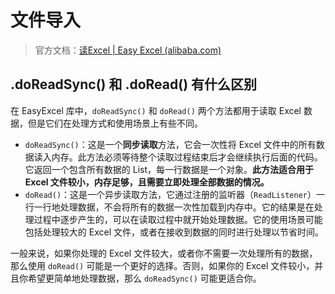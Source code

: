# 文件导入

> 官方文档：[读Excel | Easy Excel (alibaba.com)](https://easyexcel.opensource.alibaba.com/docs/current/quickstart/read)

## .doReadSync() 和 .doRead() 有什么区别

在 EasyExcel 库中，`doReadSync()` 和 `doRead()` 两个方法都用于读取 Excel 数据，但是它们在处理方式和使用场景上有些不同。

- `doReadSync()`：这是一个**同步读取**方法，它会一次性将 Excel 文件中的所有数据读入内存。此方法必须等待整个读取过程结束后才会继续执行后面的代码。它返回一个包含所有数据的 List，每一行数据是一个对象。**此方法适合用于 Excel 文件较小，内存足够，且需要立即处理全部数据的情况。**
- `doRead()`：这是一个异步读取方法，它通过注册的监听器（`ReadListener`）一行一行地处理数据，不会将所有的数据一次性加载到内存中。它的结果是在处理过程中逐步产生的，可以在读取过程中就开始处理数据。它的使用场景可能包括处理较大的 Excel 文件，或者在接收到数据的同时进行处理以节省时间。

一般来说，如果你处理的 Excel 文件较大，或者你不需要一次处理所有的数据，那么使用 `doRead()` 可能是一个更好的选择。否则，如果你的 Excel 文件较小，并且你希望更简单地处理数据，那么 `doReadSync()` 可能更适合你。